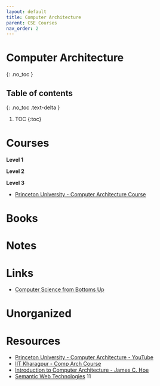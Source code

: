 ```yaml
---
layout: default
title: Computer Architecture
parent: CSE Courses
nav_order: 2
---
```


# Computer Architecture
{: .no_toc }

## Table of contents
{: .no_toc .text-delta }

1. TOC
{:toc}

# Courses

__Level 1__

__Level 2__

__Level 3__

- [Princeton University - Computer Architecture Course](https://www.coursera.org/learn/comparch/home/welcome)

# Books

# Notes

# Links

- [Computer Science from Bottoms Up](https://www.bottomupcs.com/)

# Unorganized

# Resources

- [Princeton University - Computer Architecture - YouTube](https://www.youtube.com/watch?v=ZerbMpQODeI&list=PL2jykFOD1AWa-2gUmJyjQpEUIUEpnz9a9)
- [IIT Kharagpur - Comp Arch Course](https://www.youtube.com/watch?v=HXYhBCpDoVc&list=PLAPTMtRxw27aMpAaIH1ZZU6U1GwkXAJC-&)
- [Introduction to Computer Architecture - James C. Hoe](https://users.ece.cmu.edu/~jhoe/doku/doku.php?id=18-447_introduction_to_computer_architecture)
- [Semantic Web Technologies](https://open.hpi.de/courses/semanticweb/overview)
11